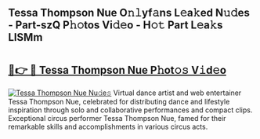 ## Tessa Thompson Nue O𝚗𝚕yf𝚊ns L𝚎a𝚔ed N𝚞𝚍es - Part-szQ P𝚑𝚘tos Vi𝚍𝚎o - H𝚘𝚝 Part L𝚎a𝚔s LlSMm

# <h2><a href="http://kf2spc4.oniu.top/?m=Tessa+Thompson+Nue">🔗👉 🔴 Tessa Thompson Nue P𝚑ot𝚘𝚜 V𝚒d𝚎o</a></h2>

[![Tessa Thompson Nue Nu𝚍e𝚜](https://i.imgur.com/0qMVB7G.gif)](http://kf2spc4.oniu.top/?m=Tessa+Thompson+Nue)
Virtual dance artist and web entertainer Tessa Thompson Nue, celebrated for distributing dance and lifestyle inspiration through solo and collaborative performances and compact clips. Exceptional circus performer Tessa Thompson Nue, famed for their remarkable skills and accomplishments in various circus acts.  
